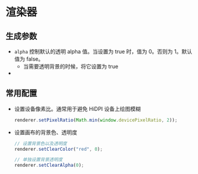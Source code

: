 # 渲染器

## 生成参数

- `alpha` 控制默认的透明 alpha 值。当设置为 true 时，值为 0。否则为 1。默认值为 false。
  - 当需要透明背景的时候，将它设置为 true
-

## 常用配置

- 设置设备像素比。通常用于避免 HiDPI 设备上绘图模糊
  ```js
  renderer.setPixelRatio(Math.min(window.devicePixelRatio, 2));
  ```
- 设置画布的背景色、透明度

  ```js
  // 设置背景色以及透明度
  renderer.setClearColor("red", 0);

  // 单独设置背景透明度
  renderer.setClearAlpha(0);
  ```

